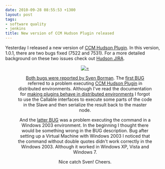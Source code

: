 ```yaml
---
date: 2010-09-28 08:55:53 +1300
layout: post
tags:
- software quality
- jenkins
title: New version of CCM Hudson Plugin released
---
```


Yesterday I released a new version of <a title="CCM Hudson Plugin" href="http://wiki.hudson-ci.org/display/HUDSON/CCM+Plugin">CCM Hudson Plugin</a>. In this version, 1.0.1, there are two bugs fixed (7522 and 7531). For a more detailed background on these two issues check out <a title="Hudson JIRA" href="http://issues.hudson-ci.org">Hudson JIRA</a>.

<div class='row'>
<div class="ui container" style='text-align: center;'>
<figure>
<a href="/assets/posts{{page.path | remove: ".md" | remove: "_posts" }}/clipart-man-spraying-giant-bug-with-aerosol-can-300x189.png" rel="prettyPhoto" class="thumbnail" title="">
<img class="ui fluid image" src="/assets/posts/{{ page.date | date: "%Y-%m-%d" }}-{{ page.title | slugify }}/clipart-man-spraying-giant-bug-with-aerosol-can.png" alt="=" />


Both bugs were reported by <a title="Sven Borman" href="http://nl.linkedin.com/pub/sven-borman/0/b16/814/">Sven Borman</a>. The <a title="CCM Hudson Plugin BUG 7522" href="http://issues.hudson-ci.org/browse/HUDSON-7522">first BUG</a> referred to a problem executing <a title="CCM Hudson Plugin" href="http://wiki.hudson-ci.org/display/HUDSON/CCM+Plugin">CCM Hudson Plugin</a> in distributed environments. Although I've read the documentation for <a title="Making Hudson plugins behave in distribitued environments" href="http://wiki.hudson-ci.org/display/HUDSON/Making+your+plugin+behave+in+distributed+Hudson">making plugins behave in distributed environments</a> I forgot to use the Callable interfaces to execute some parts of the code in the Slave and then serialize the result back to the master node.

And the <a title="CCM Hudson Plugin BUG 7531" href="http://issues.hudson-ci.org/browse/HUDSON-7531">latter BUG</a> was a problem executing the command in a Windows 2003 environment. In the beginning I thought there would be something wrong in the BUG description. Bug after setting up a Virtual Machine with Windows 2003 I noticed that the command without double quotes didn't work correctly in the Windows 2003. Although it worked in Windows XP, Vista and Windows 7.

Nice catch Sven! Cheers.
